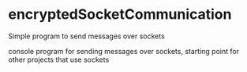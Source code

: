 # encryptedSocketCommunication
Simple program to send messages over sockets 

console program for sending messages over sockets, starting point for other projects that use sockets
